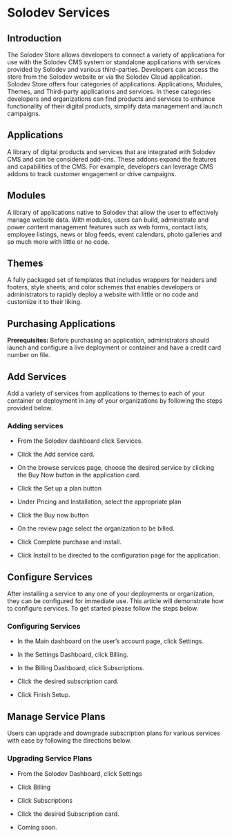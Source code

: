 # Solodev Services

## Introduction

The Solodev Store allows developers to connect a variety of applications for use with the Solodev CMS system or standalone applications with services provided by Solodev and various third-parties. Developers can access the store from the Solodev website or via the Solodev Cloud application. Solodev Store offers four categories of applications: Applications, Modules, Themes, and Third-party applications and services. In these categories developers and organizations can find products and services to enhance functionality of their digital products, simplify data management and launch campaigns.

## Applications

A library of digital products and services that are integrated with Solodev CMS and can be considered add-ons. These addons expand the features and capabilities of the CMS. For example, developers can leverage CMS addons to track customer engagement or drive campaigns. 


## Modules

A library of applications native to Solodev that allow the user to effectively manage website data. With modules, users can build, administrate and power content management features such as web forms, contact lists, employee listings, news or blog feeds, event calendars, photo galleries and so much more with little or no code. 

## Themes

A fully packaged set of templates that includes wrappers for headers and footers, style sheets, and color schemes that enables developers or administrators to rapidly deploy a website with little or no code and customize it to their liking. 

## Purchasing Applications

**Prerequisites:** Before purchasing an application, administrators should launch and configure a live deployment or container and have a credit card number on file.

## Add Services


Add a variety of services from applications to themes to each of your container or deployment in any of your organizations by following the steps provided below. 

 

### Adding services

- From the Solodev dashboard click Services.

- Click the Add service card.

- On the browse services page, choose the desired service by clicking the Buy Now button in the application card.

- Click the Set up a plan button

- Under Pricing and Installation, select the appropriate plan

- Click the Buy now button

- On the review page select the organization to be billed.

- Click Complete purchase and install.

- Click Install to be directed to the configuration page for the application.

## Configure Services


After installing a service to any one of your deployments or organization, they can be configured for immediate use. This article will demonstrate how to configure services. To get started please follow the steps below.

 

### Configuring Services

- In the Main dashboard on the user’s account page, click Settings.

- In the Settings Dashboard, click Billing.

- In the Billing Dashboard, click Subscriptions.

- Click the desired subscription card.

- Click Finish Setup. 



## Manage Service Plans 
Users can upgrade and downgrade subscription plans for various services with ease by following the directions below. 

 

### Upgrading Service Plans

- From the Solodev Dashboard, click Settings

- Click Billing

- Click Subscriptions

- Click the desired Subscription card. 

- Coming soon. 

